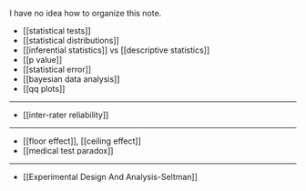 I have no idea how to organize this note.

 - [[statistical tests]]
 - [[statistical distributions]]
 - [[inferential statistics]] vs [[descriptive statistics]]
 - [[p value]]
 - [[statistical error]]
 - [[bayesian data analysis]]
 - [[qq plots]]

------

 - [[inter-rater reliability]]

----------

 - [[floor effect]], [[ceiling effect]]
 - [[medical test paradox]]
----------------------------

 - [[Experimental Design And Analysis-Seltman]]
